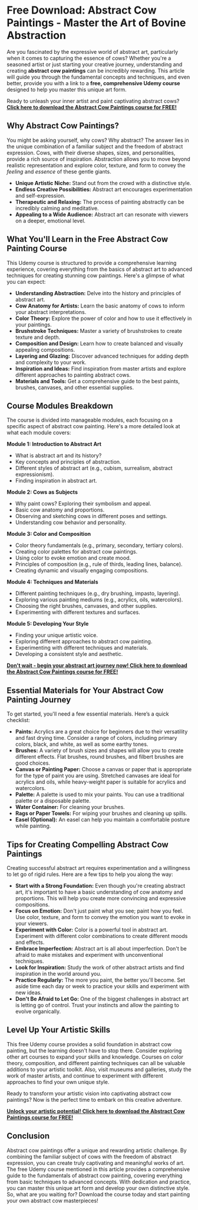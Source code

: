 # Free Download: Abstract Cow Paintings - Master the Art of Bovine Abstraction

Are you fascinated by the expressive world of abstract art, particularly when it comes to capturing the essence of cows? Whether you're a seasoned artist or just starting your creative journey, understanding and creating **abstract cow paintings** can be incredibly rewarding. This article will guide you through the fundamental concepts and techniques, and even better, provide you with a link to a **free, comprehensive Udemy course** designed to help you master this unique art form.

Ready to unleash your inner artist and paint captivating abstract cows? [**Click here to download the Abstract Cow Paintings course for FREE!**](https://udemywork.com/abstract-cow-paintings)

## Why Abstract Cow Paintings?

You might be asking yourself, why cows? Why abstract? The answer lies in the unique combination of a familiar subject and the freedom of abstract expression. Cows, with their diverse shapes, sizes, and personalities, provide a rich source of inspiration. Abstraction allows you to move beyond realistic representation and explore color, texture, and form to convey the *feeling* and *essence* of these gentle giants.

*   **Unique Artistic Niche:** Stand out from the crowd with a distinctive style.
*   **Endless Creative Possibilities:** Abstract art encourages experimentation and self-expression.
*   **Therapeutic and Relaxing:** The process of painting abstractly can be incredibly calming and meditative.
*   **Appealing to a Wide Audience:** Abstract art can resonate with viewers on a deeper, emotional level.

## What You'll Learn in the Free Abstract Cow Painting Course

This Udemy course is structured to provide a comprehensive learning experience, covering everything from the basics of abstract art to advanced techniques for creating stunning cow paintings. Here's a glimpse of what you can expect:

*   **Understanding Abstraction:** Delve into the history and principles of abstract art.
*   **Cow Anatomy for Artists:** Learn the basic anatomy of cows to inform your abstract interpretations.
*   **Color Theory:** Explore the power of color and how to use it effectively in your paintings.
*   **Brushstroke Techniques:** Master a variety of brushstrokes to create texture and depth.
*   **Composition and Design:** Learn how to create balanced and visually appealing compositions.
*   **Layering and Glazing:** Discover advanced techniques for adding depth and complexity to your work.
*   **Inspiration and Ideas:** Find inspiration from master artists and explore different approaches to painting abstract cows.
*   **Materials and Tools:** Get a comprehensive guide to the best paints, brushes, canvases, and other essential supplies.

## Course Modules Breakdown

The course is divided into manageable modules, each focusing on a specific aspect of abstract cow painting. Here's a more detailed look at what each module covers:

**Module 1: Introduction to Abstract Art**

*   What is abstract art and its history?
*   Key concepts and principles of abstraction.
*   Different styles of abstract art (e.g., cubism, surrealism, abstract expressionism).
*   Finding inspiration in abstract art.

**Module 2: Cows as Subjects**

*   Why paint cows? Exploring their symbolism and appeal.
*   Basic cow anatomy and proportions.
*   Observing and sketching cows in different poses and settings.
*   Understanding cow behavior and personality.

**Module 3: Color and Composition**

*   Color theory fundamentals (e.g., primary, secondary, tertiary colors).
*   Creating color palettes for abstract cow paintings.
*   Using color to evoke emotion and create mood.
*   Principles of composition (e.g., rule of thirds, leading lines, balance).
*   Creating dynamic and visually engaging compositions.

**Module 4: Techniques and Materials**

*   Different painting techniques (e.g., dry brushing, impasto, layering).
*   Exploring various painting mediums (e.g., acrylics, oils, watercolors).
*   Choosing the right brushes, canvases, and other supplies.
*   Experimenting with different textures and surfaces.

**Module 5: Developing Your Style**

*   Finding your unique artistic voice.
*   Exploring different approaches to abstract cow painting.
*   Experimenting with different techniques and materials.
*   Developing a consistent style and aesthetic.

[**Don't wait - begin your abstract art journey now! Click here to download the Abstract Cow Paintings course for FREE!**](https://udemywork.com/abstract-cow-paintings)

## Essential Materials for Your Abstract Cow Painting Journey

To get started, you'll need a few essential materials. Here’s a quick checklist:

*   **Paints:** Acrylics are a great choice for beginners due to their versatility and fast drying time. Consider a range of colors, including primary colors, black, and white, as well as some earthy tones.
*   **Brushes:** A variety of brush sizes and shapes will allow you to create different effects. Flat brushes, round brushes, and filbert brushes are good choices.
*   **Canvas or Painting Paper:** Choose a canvas or paper that is appropriate for the type of paint you are using. Stretched canvases are ideal for acrylics and oils, while heavy-weight paper is suitable for acrylics and watercolors.
*   **Palette:** A palette is used to mix your paints. You can use a traditional palette or a disposable palette.
*   **Water Container:** For cleaning your brushes.
*   **Rags or Paper Towels:** For wiping your brushes and cleaning up spills.
*   **Easel (Optional):** An easel can help you maintain a comfortable posture while painting.

## Tips for Creating Compelling Abstract Cow Paintings

Creating successful abstract art requires experimentation and a willingness to let go of rigid rules. Here are a few tips to help you along the way:

*   **Start with a Strong Foundation:** Even though you're creating abstract art, it's important to have a basic understanding of cow anatomy and proportions. This will help you create more convincing and expressive compositions.
*   **Focus on Emotion:** Don't just paint what you see; paint how you feel. Use color, texture, and form to convey the emotion you want to evoke in your viewers.
*   **Experiment with Color:** Color is a powerful tool in abstract art. Experiment with different color combinations to create different moods and effects.
*   **Embrace Imperfection:** Abstract art is all about imperfection. Don't be afraid to make mistakes and experiment with unconventional techniques.
*   **Look for Inspiration:** Study the work of other abstract artists and find inspiration in the world around you.
*   **Practice Regularly:** The more you paint, the better you'll become. Set aside time each day or week to practice your skills and experiment with new ideas.
*   **Don't Be Afraid to Let Go:** One of the biggest challenges in abstract art is letting go of control. Trust your instincts and allow the painting to evolve organically.

## Level Up Your Artistic Skills

This free Udemy course provides a solid foundation in abstract cow painting, but the learning doesn't have to stop there. Consider exploring other art courses to expand your skills and knowledge. Courses on color theory, composition, and different painting techniques can all be valuable additions to your artistic toolkit. Also, visit museums and galleries, study the work of master artists, and continue to experiment with different approaches to find your own unique style.

Ready to transform your artistic vision into captivating abstract cow paintings? Now is the perfect time to embark on this creative adventure.

[**Unlock your artistic potential! Click here to download the Abstract Cow Paintings course for FREE!**](https://udemywork.com/abstract-cow-paintings)

## Conclusion

Abstract cow paintings offer a unique and rewarding artistic challenge. By combining the familiar subject of cows with the freedom of abstract expression, you can create truly captivating and meaningful works of art. The free Udemy course mentioned in this article provides a comprehensive guide to the fundamentals of abstract cow painting, covering everything from basic techniques to advanced concepts. With dedication and practice, you can master this unique art form and develop your own distinctive style. So, what are you waiting for? Download the course today and start painting your own abstract cow masterpieces!
